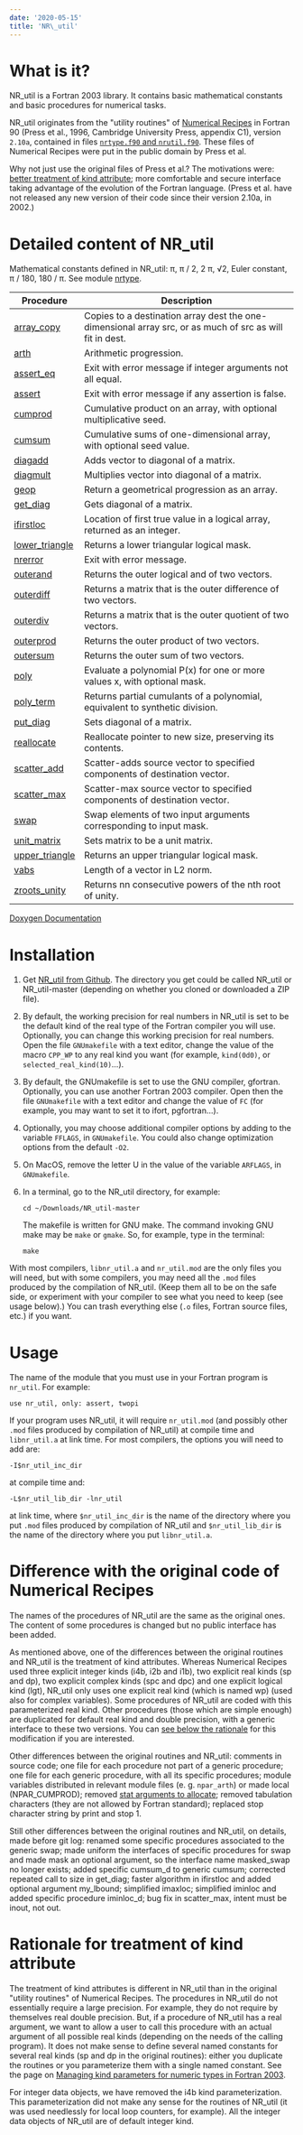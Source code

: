 ```yaml
---
date: '2020-05-15'
title: 'NR\_util'
---
```


What is it?
===========

NR\_util is a Fortran 2003 library. It contains basic mathematical
constants and basic procedures for numerical tasks.

NR\_util originates from the "utility routines" of [Numerical
Recipes](http://numerical.recipes) in Fortran 90 (Press et al., 1996,
Cambridge University Press, appendix C1), version `2.10a`, contained in
files [`nrtype.f90` and
`nrutil.f90`](http://numerical.recipes/public-domain.html). These files
of Numerical Recipes were put in the public domain by Press et al.

Why not just use the original files of Press et al.? The motivations
were: [better treatment of kind
attribute](#rationale-for-treatment-of-kind-attribute); more
comfortable and secure interface taking advantage of the evolution of
the Fortran language. (Press et al. have not released any new version
of their code since their version 2.10a, in 2002.)

Detailed content of NR\_util
============================

Mathematical constants defined in NR\_util: π, π / 2, 2 π, √2, Euler
constant, π / 180, 180 / π. See module
[nrtype](https://www.lmd.jussieu.fr/~lguez/NR_util_Doxygen_html/nrtype_8_f90_source.html).

Procedure | Description
--------- | ----------
[array\_copy](https://www.lmd.jussieu.fr/~lguez/NR_util_Doxygen_html/array__copy_8f90_source.html) | Copies to a destination array dest the one-dimensional array src, or as much of src as will fit in dest.
[arth](https://www.lmd.jussieu.fr/~lguez/NR_util_Doxygen_html/arth_8f90_source.html) | Arithmetic progression.
[assert_eq](https://www.lmd.jussieu.fr/~lguez/NR_util_Doxygen_html/assert__eq_8f90_source.html) | Exit with error message if integer arguments not all equal.
[assert](https://www.lmd.jussieu.fr/~lguez/NR_util_Doxygen_html/assert_8f90_source.html) | Exit with error message if any assertion is false.
[cumprod](https://www.lmd.jussieu.fr/~lguez/NR_util_Doxygen_html/cumprod_8f90_source.html) | Cumulative product on an array, with optional multiplicative seed.
[cumsum](https://www.lmd.jussieu.fr/~lguez/NR_util_Doxygen_html/cumsum_8f90_source.html) | Cumulative sums of one-dimensional array, with optional seed value.
[diagadd](https://www.lmd.jussieu.fr/~lguez/NR_util_Doxygen_html/diagadd_8f90_source.html) | Adds vector to diagonal of a matrix.
[diagmult](https://www.lmd.jussieu.fr/~lguez/NR_util_Doxygen_html/diagmult_8f90_source.html) | Multiplies vector into diagonal of a matrix.
[geop](https://www.lmd.jussieu.fr/~lguez/NR_util_Doxygen_html/geop_8f90_source.html) | Return a geometrical progression as an array.
[get_diag](https://www.lmd.jussieu.fr/~lguez/NR_util_Doxygen_html/get__diag_8f90_source.html) | Gets diagonal of a matrix.
[ifirstloc](https://www.lmd.jussieu.fr/~lguez/NR_util_Doxygen_html/ifirstloc_8f90_source.html) | Location of first true value in a logical array, returned as an integer.
[lower_triangle](https://www.lmd.jussieu.fr/~lguez/NR_util_Doxygen_html/lower__triangle_8f90_source.html) | Returns a lower triangular logical mask.
[nrerror](https://www.lmd.jussieu.fr/~lguez/NR_util_Doxygen_html/nrerror_8f90_source.html) | Exit with error message.
[outerand](https://www.lmd.jussieu.fr/~lguez/NR_util_Doxygen_html/outerand_8f90_source.html) | Returns the outer logical and of two vectors.
[outerdiff](https://www.lmd.jussieu.fr/~lguez/NR_util_Doxygen_html/outerdiff_8f90_source.html) | Returns a matrix that is the outer difference of two vectors.
[outerdiv](https://www.lmd.jussieu.fr/~lguez/NR_util_Doxygen_html/outerdiv_8f90_source.html) | Returns a matrix that is the outer quotient of two vectors.
[outerprod](https://www.lmd.jussieu.fr/~lguez/NR_util_Doxygen_html/outerprod_8f90_source.html) | Returns the outer product of two vectors.
[outersum](https://www.lmd.jussieu.fr/~lguez/NR_util_Doxygen_html/outersum_8f90_source.html) | Returns the outer sum of two vectors.
[poly](https://www.lmd.jussieu.fr/~lguez/NR_util_Doxygen_html/poly_8f90_source.html) | Evaluate a polynomial P(x) for one or more values x, with optional mask.
[poly_term](https://www.lmd.jussieu.fr/~lguez/NR_util_Doxygen_html/poly__term_8f90_source.html) | Returns partial cumulants of a polynomial, equivalent to synthetic division.
[put_diag](https://www.lmd.jussieu.fr/~lguez/NR_util_Doxygen_html/put__diag_8f90_source.html) | Sets diagonal of a matrix.
[reallocate](https://www.lmd.jussieu.fr/~lguez/NR_util_Doxygen_html/reallocate_8f90_source.html) | Reallocate pointer to new size, preserving its contents.
[scatter_add](https://www.lmd.jussieu.fr/~lguez/NR_util_Doxygen_html/scatter__add_8f90_source.html) | Scatter-adds source vector to specified components of destination vector.
[scatter_max](https://www.lmd.jussieu.fr/~lguez/NR_util_Doxygen_html/scatter__max_8f90_source.html) | Scatter-max source vector to specified components of destination vector.
[swap](https://www.lmd.jussieu.fr/~lguez/NR_util_Doxygen_html/swap_8f90_source.html) | Swap elements of two input arguments corresponding to input mask.
[unit_matrix](https://www.lmd.jussieu.fr/~lguez/NR_util_Doxygen_html/unit__matrix_8f90_source.html) | Sets matrix to be a unit matrix.
[upper_triangle](https://www.lmd.jussieu.fr/~lguez/NR_util_Doxygen_html/upper__triangle_8f90_source.html) | Returns an upper triangular logical mask.
[vabs](https://www.lmd.jussieu.fr/~lguez/NR_util_Doxygen_html/vabs_8f90_source.html) | Length of a vector in L2 norm.
[zroots_unity](https://www.lmd.jussieu.fr/~lguez/NR_util_Doxygen_html/zroots__unity_8f90_source.html) | Returns nn consecutive powers of the nth root of unity.

[Doxygen Documentation](https://www.lmd.jussieu.fr/~lguez/NR_util_Doxygen_html/index.html)

Installation
============

1.  Get [NR\_util from Github](https://github.com/lguez/NR_util). The
    directory you get could be called NR\_util or NR\_util-master
    (depending on whether you cloned or downloaded a ZIP file).
2.  By default, the working precision for real numbers in NR\_util is
    set to be the default kind of the real type of the Fortran compiler
    you will use. Optionally, you can change this working precision for
    real numbers. Open the file `GNUmakefile` with a text editor, change
    the value of the macro `CPP_WP` to any real kind you want (for
    example, `kind(0d0)`, or `selected_real_kind(10)`...).
3.  By default, the GNUmakefile is set to use the GNU compiler,
    gfortran. Optionally, you can use another Fortran 2003 compiler.
    Open then the file `GNUmakefile` with a text editor and change the
    value of `FC` (for example, you may want to set it to ifort,
    pgfortran...).
4.  Optionally, you may choose additional compiler options by adding to
    the variable `FFLAGS`, in `GNUmakefile`. You could also change
    optimization options from the default `-O2`.
5.  On MacOS, remove the letter U in the value of the variable
    `ARFLAGS`, in `GNUmakefile`.
6.  In a terminal, go to the NR\_util directory, for example:

        cd ~/Downloads/NR_util-master

    The makefile is written for GNU make. The command invoking GNU make
    may be `make` or `gmake`. So, for example, type in the terminal:

        make

With most compilers, `libnr_util.a` and `nr_util.mod` are the only files
you will need, but with some compilers, you may need all the `.mod`
files produced by the compilation of NR\_util. (Keep them all to be on
the safe side, or experiment with your compiler to see what you need to
keep (see usage below).) You can trash everything else (`.o` files,
Fortran source files, etc.) if you want.

Usage
=====

The name of the module that you must use in your Fortran program is
`nr_util`. For example:

    use nr_util, only: assert, twopi

If your program uses NR\_util, it will require `nr_util.mod` (and
possibly other `.mod` files produced by compilation of NR\_util) at
compile time and `libnr_util.a` at link time. For most compilers, the
options you will need to add are:

    -I$nr_util_inc_dir

at compile time and:

    -L$nr_util_lib_dir -lnr_util

at link time, where `$nr_util_inc_dir` is the name of the directory
where you put `.mod` files produced by compilation of NR\_util and
`$nr_util_lib_dir` is the name of the directory where you put
`libnr_util.a`.

Difference with the original code of Numerical Recipes
======================================================

The names of the procedures of NR\_util are the same as the original
ones. The content of some procedures is changed but no public interface
has been added.

As mentioned above, one of the differences between the original
routines and NR\_util is the treatment of kind attributes. Whereas
Numerical Recipes used three explicit integer kinds (i4b, i2b and
i1b), two explicit real kinds (sp and dp), two explicit complex kinds
(spc and dpc) and one explicit logical kind (lgt), NR\_util only uses
one explicit real kind (which is named wp) (used also for complex
variables). Some procedures of NR\_util are coded with this
parameterized real kind. Other procedures (those which are simple
enough) are duplicated for default real kind and double precision,
with a generic interface to these two versions. You can [see below the
rationale](#rationale-for-treatment-of-kind-attribute) for this
modification if you are interested.

Other differences between the original routines and NR\_util: comments
in source code; one file for each procedure not part of a generic
procedure; one file for each generic procedure, with all its specific
procedures; module variables distributed in relevant module files (e. g.
`npar_arth`) or made local (NPAR\_CUMPROD); removed [stat arguments to
allocate](https://www.lmd.jussieu.fr/~lguez/Pelican/argument-stat-de-linstruction-allocate.html); removed tabulation
characters (they are not allowed by Fortran standard); replaced stop
character string by print and stop 1.

Still other differences between the original routines and NR\_util, on
details, made before git log: renamed some specific procedures
associated to the generic swap; made uniform the interfaces of specific
procedures for swap and made mask an optional argument, so the interface
name masked\_swap no longer exists; added specific cumsum\_d to generic
cumsum; corrected repeated call to size in get\_diag; faster algorithm
in ifirstloc and added optional argument my\_lbound; simplified imaxloc;
simplified iminloc and added specific procedure iminloc\_d; bug fix in
scatter\_max, intent must be inout, not out.

Rationale for treatment of kind attribute
=========================================

The treatment of kind attributes is different in NR\_util than in the
original \"utility routines\" of Numerical Recipes. The procedures in
NR\_util do not essentially require a large precision. For example,
they do not require by themselves real double precision. But, if a
procedure of NR\_util has a real argument, we want to allow a user to
call this procedure with an actual argument of all possible real kinds
(depending on the needs of the calling program). It does not make
sense to define several named constants for several real kinds (sp and
dp in the original routines): either you duplicate the routines or you
parameterize them with a single named constant. See the page on
[Managing kind parameters for numeric types in Fortran
2003](https://www.lmd.jussieu.fr/~lguez/Pelican/managing-kind-parameters-for-numeric-types-in-fortran-2003.html).

For integer data objects, we have removed the i4b kind parameterization.
This parameterization did not make any sense for the routines of
NR\_util (it was used needlessly for local loop counters, for example).
All the integer data objects of NR\_util are of default integer kind.
